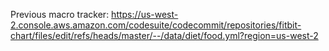 

Previous macro tracker: https://us-west-2.console.aws.amazon.com/codesuite/codecommit/repositories/fitbit-chart/files/edit/refs/heads/master/--/data/diet/food.yml?region=us-west-2